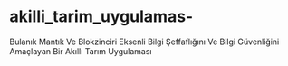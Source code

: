 # akilli_tarim_uygulamas-
Bulanık Mantık Ve Blokzinciri Eksenli Bilgi Şeffaflığını Ve Bilgi Güvenliğini Amaçlayan Bir Akıllı Tarım Uygulaması

